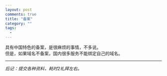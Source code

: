 ```yaml
---
layout: post
comments: true
title: "备案"
category: ""
tags: 
  - 
---
```


具有中国特色的备案，是很麻烦的事情，不多说。  
但是，如果域名不备案，国内很多服务不能绑定自己的域名。  

--------------------------------
*后记：提交各种资料，耗时2礼拜左右。*
